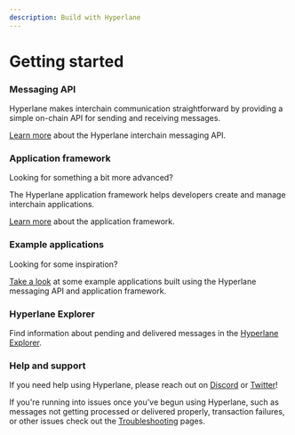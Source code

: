 ```yaml
---
description: Build with Hyperlane
---
```


# Getting started

### Messaging API

Hyperlane makes interchain communication straightforward by providing a simple on-chain API for sending and receiving messages.

[Learn more](../apis/messaging-api/) about the Hyperlane interchain messaging API.

### Application framework

Looking for something a bit more advanced?

The Hyperlane application framework helps developers create and manage interchain applications.

[Learn more](../sdks/building-applications/) about the application framework.

### Example applications

Looking for some inspiration?

[Take a look](../build-with-hyperlane/examples/) at some example applications built using the Hyperlane messaging API and application framework.

### Hyperlane Explorer

Find information about pending and delivered messages in the [Hyperlane Explorer](https://explorer.hyperlane.xyz/).

### Help and support

If you need help using Hyperlane, please reach out on [Discord](https://discord.com/invite/KBD3aD78Bb) or [Twitter](https://twitter.com/hyperlane\_xyz)!

If you're running into issues once you've begun using Hyperlane, such as messages not getting processed or delivered properly, transaction failures, or other issues check out the [Troubleshooting](../build-with-hyperlane/troubleshooting.md) pages.

